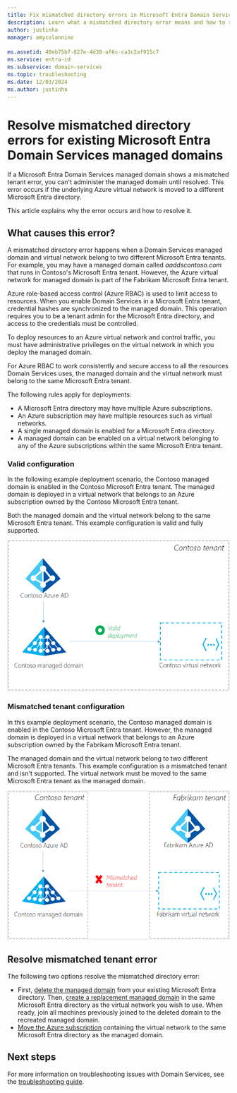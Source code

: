 ```yaml
---
title: Fix mismatched directory errors in Microsoft Entra Domain Services | Microsoft Docs
description: Learn what a mismatched directory error means and how to resolve it in Microsoft Entra Domain Services
author: justinha
manager: amycolannino

ms.assetid: 40eb75b7-827e-4d30-af6c-ca3c2af915c7
ms.service: entra-id
ms.subservice: domain-services
ms.topic: troubleshooting
ms.date: 12/03/2024
ms.author: justinha
---
```

# Resolve mismatched directory errors for existing Microsoft Entra Domain Services managed domains

If a Microsoft Entra Domain Services managed domain shows a mismatched tenant error, you can't administer the managed domain until resolved. This error occurs if the underlying Azure virtual network is moved to a different Microsoft Entra directory.

This article explains why the error occurs and how to resolve it.

## What causes this error?

A mismatched directory error happens when a Domain Services managed domain and virtual network belong to two different Microsoft Entra tenants. For example, you may have a managed domain called *aaddscontoso.com* that runs in Contoso's Microsoft Entra tenant. However, the Azure virtual network for managed domain is part of the Fabrikam Microsoft Entra tenant.

Azure role-based access control (Azure RBAC) is used to limit access to resources. When you enable Domain Services in a Microsoft Entra tenant, credential hashes are synchronized to the managed domain. This operation requires you to be a tenant admin for the Microsoft Entra directory, and access to the credentials must be controlled.

To deploy resources to an Azure virtual network and control traffic, you must have administrative privileges on the virtual network in which you deploy the managed domain.

For Azure RBAC to work consistently and secure access to all the resources Domain Services uses, the managed domain and the virtual network must belong to the same Microsoft Entra tenant.

The following rules apply for deployments:

- A Microsoft Entra directory may have multiple Azure subscriptions.
- An Azure subscription may have multiple resources such as virtual networks.
- A single managed domain is enabled for a Microsoft Entra directory.
- A managed domain can be enabled on a virtual network belonging to any of the Azure subscriptions within the same Microsoft Entra tenant.

### Valid configuration

In the following example deployment scenario, the Contoso managed domain is enabled in the Contoso Microsoft Entra tenant. The managed domain is deployed in a virtual network that belongs to an Azure subscription owned by the Contoso Microsoft Entra tenant.

Both the managed domain and the virtual network belong to the same Microsoft Entra tenant. This example configuration is valid and fully supported.

![Valid Domain Services tenant configuration with the managed domain and virtual network part of the same Microsoft Entra tenant](./media/getting-started/valid-tenant-config.png)

### Mismatched tenant configuration

In this example deployment scenario, the Contoso managed domain is enabled in the Contoso Microsoft Entra tenant. However, the managed domain is deployed in a virtual network that belongs to an Azure subscription owned by the Fabrikam Microsoft Entra tenant.

The managed domain and the virtual network belong to two different Microsoft Entra tenants. This example configuration is a mismatched tenant and isn't supported. The virtual network must be moved to the same Microsoft Entra tenant as the managed domain.

![Mismatched tenant configuration](./media/getting-started/mismatched-tenant-config.png)

## Resolve mismatched tenant error

The following two options resolve the mismatched directory error:

* First, [delete the managed domain](delete-aadds.md) from your existing Microsoft Entra directory. Then, [create a replacement managed domain](tutorial-create-instance.md) in the same Microsoft Entra directory as the virtual network you wish to use. When ready, join all machines previously joined to the deleted domain to the recreated managed domain.
* [Move the Azure subscription](/azure/cost-management-billing/manage/billing-subscription-transfer) containing the virtual network to the same Microsoft Entra directory as the managed domain.

## Next steps

For more information on troubleshooting issues with Domain Services, see the [troubleshooting guide](troubleshoot.md).
